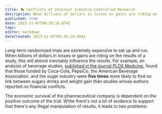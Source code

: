 ```yaml
---
title: 🎭 Conflicts of Interest Industry-Controlled Research
description: When billions of dollars in losses or gains are riding on the results of a study, this will almost inevitably influence the results.
published: true
date: 2023-11-07T06:28:18.674Z
tags: 
editor: markdown
dateCreated: 2023-11-07T05:45:29.884Z
---
```


Long-term randomized trials are extremely expensive to set up and run. When billions of dollars in losses or gains are riding on the results of a study, this will almost inevitably influence the results. For example, an analysis of beverage studies, [published in the journal PLOS Medicine,](https://web.archive.org/web/20211207021133/https://journals.plos.org/plosmedicine/article?id=10.1371/journal.pmed.1001578#s3) found that those funded by Coca-Cola, PepsiCo, the American Beverage Association, and the sugar industry were **five times** more likely to find no link between sugary drinks and weight gain than studies whose authors reported no financial conflicts.

The economic survival of the pharmaceutical company is dependent on the positive outcome of the trial. While there's not a lot of evidence to support that there's any illegal manipulation of results, it leads to two problems:
